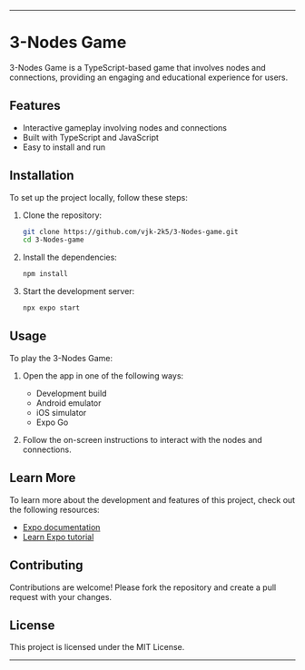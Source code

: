 

---

# 3-Nodes Game

3-Nodes Game is a TypeScript-based game that involves nodes and connections, providing an engaging and educational experience for users.

## Features

- Interactive gameplay involving nodes and connections
- Built with TypeScript and JavaScript
- Easy to install and run

## Installation

To set up the project locally, follow these steps:

1. Clone the repository:

    ```bash
    git clone https://github.com/vjk-2k5/3-Nodes-game.git
    cd 3-Nodes-game
    ```

2. Install the dependencies:

    ```bash
    npm install
    ```

3. Start the development server:

    ```bash
    npx expo start
    ```

## Usage

To play the 3-Nodes Game:

1. Open the app in one of the following ways:
    - Development build
    - Android emulator
    - iOS simulator
    - Expo Go

2. Follow the on-screen instructions to interact with the nodes and connections.

## Learn More

To learn more about the development and features of this project, check out the following resources:

- [Expo documentation](https://docs.expo.dev/)
- [Learn Expo tutorial](https://docs.expo.dev/tutorial/introduction/)

## Contributing

Contributions are welcome! Please fork the repository and create a pull request with your changes.

## License

This project is licensed under the MIT License.

---
